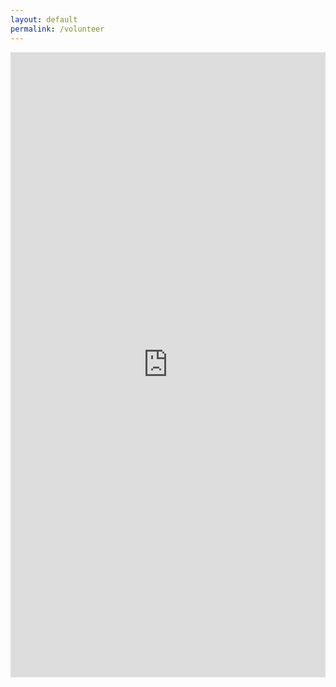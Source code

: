 ```yaml
---
layout: default
permalink: /volunteer
---
```


<iframe
    src="https://docs.google.com/forms/d/e/1FAIpQLSctKFQozOWz17DXD8BEfVNDSqd5GQVbcgnK64lKjD2pgLnxBA/viewform?embedded=true"
    width="100%" height="1000" frameborder="0" marginheight="0" marginwidth="0">Volunteer Form</iframe>